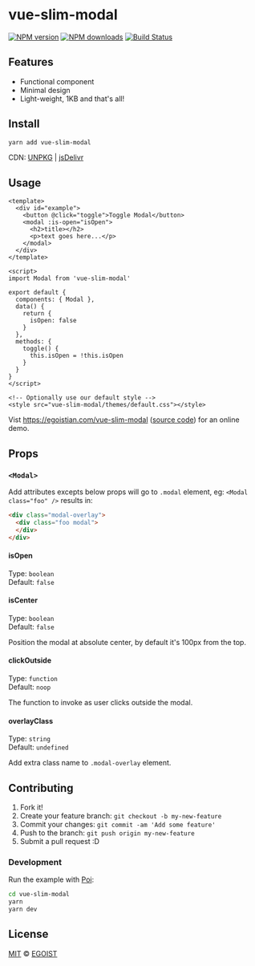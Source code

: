 # vue-slim-modal

[![NPM version](https://img.shields.io/npm/v/vue-slim-modal.svg?style=flat-square)](https://npmjs.com/package/vue-slim-modal) [![NPM downloads](https://img.shields.io/npm/dm/vue-slim-modal.svg?style=flat-square)](https://npmjs.com/package/vue-slim-modal) [![Build Status](https://img.shields.io/circleci/project/egoist/vue-slim-modal/master.svg?style=flat-square)](https://circleci.com/gh/egoist/vue-slim-modal)

## Features

- Functional component
- Minimal design
- Light-weight, 1KB and that's all!

## Install

```bash
yarn add vue-slim-modal
```

CDN: [UNPKG](https://unpkg.com/vue-slim-modal/) | [jsDelivr](http://cdn.jsdelivr.net/npm/vue-slim-modal/)

## Usage

```vue
<template>
  <div id="example">
    <button @click="toggle">Toggle Modal</button>
    <modal :is-open="isOpen">
      <h2>title></h2>
      <p>text goes here...</p>
    </modal>
  </div>
</template>

<script>
import Modal from 'vue-slim-modal'

export default {
  components: { Modal },
  data() {
    return { 
      isOpen: false
    }
  },
  methods: {
    toggle() {
      this.isOpen = !this.isOpen
    }
  }
}
</script>

<!-- Optionally use our default style -->
<style src="vue-slim-modal/themes/default.css"></style>
```

Vist https://egoistian.com/vue-slim-modal ([source code](./example)) for an online demo.

## Props

### `<Modal>`

Add attributes excepts below props will go to `.modal` element, eg: `<Modal class="foo" />` results in:

```html
<div class="modal-overlay">
  <div class="foo modal">
  </div>
</div>
```

#### isOpen

Type: `boolean`<br>
Default: `false`

#### isCenter

Type: `boolean`<br>
Default: `false`

Position the modal at absolute center, by default it's 100px from the top.

#### clickOutside

Type: `function`<br>
Default: `noop`

The function to invoke as user clicks outside the modal.

#### overlayClass

Type: `string`<br>
Default: `undefined`

Add extra class name to `.modal-overlay` element.

## Contributing

1. Fork it!
2. Create your feature branch: `git checkout -b my-new-feature`
3. Commit your changes: `git commit -am 'Add some feature'`
4. Push to the branch: `git push origin my-new-feature`
5. Submit a pull request :D

### Development

Run the example with [Poi](https://poi.js.org):

```bash
cd vue-slim-modal
yarn
yarn dev
```

## License

[MIT](https://egoist.mit-license.org/) © [EGOIST](https://github.com/egoist)
